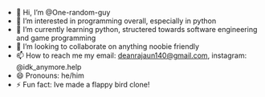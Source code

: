 - 👋 Hi, I’m @One-random-guy
- 👀 I’m interested in programming overall, especially in python
- 🌱 I’m currently learning python, structered towards software engineering and game programming
- 💞️ I’m looking to collaborate on anything noobie friendly 
- 📫 How to reach me my email: deanrajaun140@gmail.com, instagram: @idk_anymore.help
- 😄 Pronouns: he/him
- ⚡ Fun fact: Ive made a flappy bird clone!


